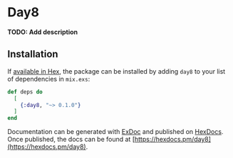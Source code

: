 # Day8

**TODO: Add description**

## Installation

If [available in Hex](https://hex.pm/docs/publish), the package can be installed
by adding `day8` to your list of dependencies in `mix.exs`:

```elixir
def deps do
  [
    {:day8, "~> 0.1.0"}
  ]
end
```

Documentation can be generated with [ExDoc](https://github.com/elixir-lang/ex_doc)
and published on [HexDocs](https://hexdocs.pm). Once published, the docs can
be found at [https://hexdocs.pm/day8](https://hexdocs.pm/day8).

